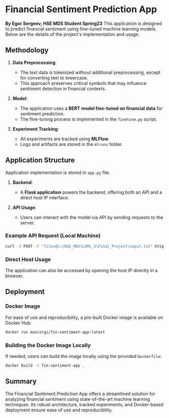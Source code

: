 # Financial Sentiment Prediction App
**By Egor Sergeev, HSE MDS Student Spring23**
This application is designed to predict financial sentiment using fine-tuned machine learning models. Below are the details of the project's implementation and usage.

## Methodology

1. **Data Preprocessing**:
   - The text data is tokenized without additional preprocessing, except for converting text to lowercase. 
   - This approach preserves critical symbols that may influence sentiment detection in financial contexts.

2. **Model**:
   - The application uses a **BERT model fine-tuned on financial data** for sentiment prediction.
   - The fine-tuning process is implemented in the `finetune.py` script.

3. **Experiment Tracking**:
   - All experiments are tracked using **MLFlow**. 
   - Logs and artifacts are stored in the `mlruns` folder.

## Application Structure

Application implementation is stored in `app.py` file. 

1. **Backend**:
   - A **Flask application** powers the backend, offering both an API and a direct host IP interface.

2. **API Usage**:
   - Users can interact with the model via API by sending requests to the server.

### Example API Request (Local Machine)

```bash
curl -X POST -F "file=@C:\HSE_MDS\LSML_2\Final_Project\input.txt" http://localhost:8000/api/predict
```
### Direct Host Usage

The application can also be accessed by opening the host IP directly in a browser.

## Deployment

### Docker Image

For ease of use and reproducibility, a pre-built Docker image is available on Docker Hub:

```bash
docker run muscorgi/fin-sentiment-app:latest
```
### Building the Docker Image Locally

If needed, users can build the image locally using the provided `Dockerfile`:

```bash
docker build -t fin-sentiment-app .
```
## Summary

The Financial Sentiment Prediction App offers a streamlined solution for analyzing financial sentiment using state-of-the-art machine learning techniques. Its robust architecture, tracked experiments, and Docker-based deployment ensure ease of use and reproducibility.


